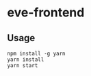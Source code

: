 eve-frontend
=======================

Usage
-----
```
npm install -g yarn
yarn install
yarn start

```